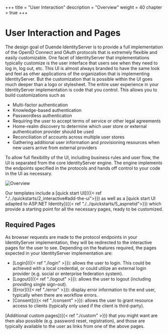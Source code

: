 +++
title = "User Interaction"
description = "Overview"
weight = 40
chapter = true
+++

# User Interaction and Pages

The design goal of Duende IdentityServer is to provide a full implementation of the OpenID Connect and OAuth protocols that is extremely flexible and easily customizable. One facet of IdentityServer that implementations typically customize is the user interface that users see when they need to log in, log out, etc. This UI is almost always branded to have the same look and feel as other applications of the organization that is implementing IdentityServer. But the customization that is possible within the UI goes much deeper than a logo or stylesheet. The entire user experience in your IdentityServer implementation is code that you control. This allows you to build customizations such as
- Multi-factor authentication
- Knowledge-based authentication
- Passwordless authentication 
- Requiring the user to accept terms of service or other legal agreements
- Home-realm discovery to determine which user store or external authentication provider should be used
- Reconciliation of accounts across multiple user stores
- Gathering additional user information and provisioning resources when new users arrive from external providers

To allow full flexibility of the UI, including business rules and user flow, the UI is separated from the core IdentityServer engine. The engine implements the endpoints specified in the protocols and hands off control to your code in the UI as necessary.

![Overview](images/host.png)

Our templates include a [quick start UI]({{< ref "./../quickstarts/2_interactive#add-the-ui">}}) as well as a [quick start UI adapted to ASP.NET Identity]({{< ref "./../quickstarts/5_aspnetid">}}) which provide a starting point for all the necessary pages, ready to be customized.

## Required Pages

As browser requests are made to the protocol endpoints in your IdentityServer implementation, they will be redirected to the interactive pages for the user to see. Depending on the features required, the pages expected in your IdentityServer implementation are:
* [Login]({{< ref "./login" >}}): allows the user to login. This could be achieved with a local credential, or could utilize an external login provider (e.g. social or enterprise federation system).
* [Logout]({{< ref "./logout" >}}): allows the user to logout (including providing single sign-out).
* [Error]({{< ref "./error" >}}): display error information to the end user, typically when there are workflow errors.
* [Consent]({{< ref "./consent" >}}): allows the user to grant resource access to clients (typically only used if the client is third-party).

[Additional custom pages]({{< ref "./custom" >}}) that you might want are then also possible (e.g. password reset, registration), and those are typically available to the user as links from one of the above pages.

